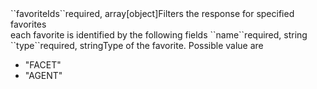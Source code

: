 <tr><td>``favoriteIds``</td><td>required, array[object]</td><td>Filters the response for specified favorites
    <br/>each favorite is identified by the following fields</td><td></td><td></td></tr>
    <tr><td style="padding-left:20px;">``name``</td><td>required, string</td><td></td><td></td><td></td></tr>
    <tr><td style="padding-left:20px;">``type``</td><td>required, string</td><td>Type of the favorite. Possible value are 
<ul><li>"FACET"</li>
    <li>"AGENT"</li></ul>
</td><td></td><td></td></tr>
    
